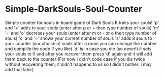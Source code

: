 # Simple-DarkSouls-Soul-Counter
Simple counter for souls in board game of Dark Souls 
It traks your souls!
'p' and '+' adds to your souls (enter after p or + then type number of souls)
'm' '-' and 'o' decreses your souls (enter after m or - or o then type number of souls)
'c' and '=' shows your current number of souls
's' adds 8 souls to your counter (our choise of souls after a room you can change the number and complile the code if you like)
'd' is in case you die (so never!) it sets your souls to 0 and after you recover them press 'd' again and it will add them back to the counter (For now I didn't code case if you die twice without recovering them, it didn't happend to us so I didn't bother. I may add that later)
